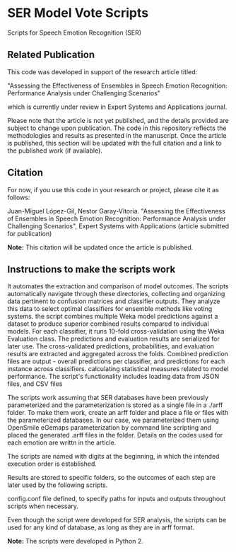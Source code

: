 # SER Model Vote Scripts

Scripts for Speech Emotion Recognition (SER)

## Related Publication

This code was developed in support of the research article titled:

"Assessing the Effectiveness of Ensembles in Speech Emotion Recognition: Performance Analysis under Challenging Scenarios"

which is currently under review in Expert Systems and Applications journal.

Please note that the article is not yet published, and the details provided are subject to change upon publication. The code in this repository reflects the methodologies and results as presented in the manuscript. Once the article is published, this section will be updated with the full citation and a link to the published work (if available).

## Citation

For now, if you use this code in your research or project, please cite it as follows:

Juan-Miguel López-Gil, Nestor Garay-Vitoria. "Assessing the Effectiveness of Ensembles in Speech Emotion Recognition: Performance Analysis under Challenging Scenarios", Expert Systems with Applications (article submitted for publication)

**Note:** This citation will be updated once the article is published.


## Instructions to make the scripts work

It automates the extraction and comparison of model outcomes. 
The scripts automatically navigate through these directories, collecting and organizing data pertinent to confusion matrices and classifier outputs. They analyze this data to select optimal classifiers for ensemble methods like voting systems.
the script combines multiple Weka model predictions against a dataset to produce superior combined results compared to individual models.
For each classifier, it runs 10-fold cross-validation using the Weka Evaluation class. The predictions and evaluation results are serialized for later use. The cross-validated predictions, probabilities, and evaluation results are extracted and aggregated across the folds. Combined prediction files are output - overall predictions per classifier, and predictions for each instance across classifiers. 
calculating statistical measures related to model performance.
The script's functionality includes loading data from JSON files, and CSV files

The scripts work assuming that SER databases have been previously parameterized and the parameterization is stored as a single file in a ./arff folder.
To make them work, create an arff folder and place a file or files with the parameterized databases. In our case, we parameterized them using OpenSmile eGemaps parameterization by command line scripting and placed the generated .arff files in the folder. Details on the codes used for each emotion are writtn in the article.

The scripts are named with digits at the beginning, in which the intended execution order is established. 

Results are stored to specific folders, so the outcomes of each step are later used by the following scripts.

config.conf file defined, to specify paths for inputs and outputs throughout scripts when necessary.

Even though the script were developed for SER analysis, the scripts can be used for any kind of database, as long as they are in arff format.

**Note:** The scripts were developed in Python 2.

